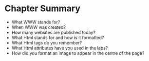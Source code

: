 # Chapter Summary

* What WWW stands for?
* When WWW was created?
* How many websites are published today?
* What Html stands for and how is it formatted?
* What Html tags do you remember?
* What Html attributes have you used in the labs?
* How did you format an image to appear in the centre of the page?







